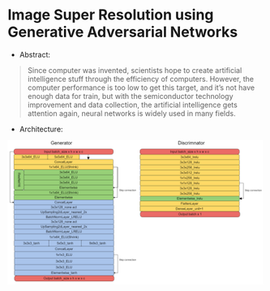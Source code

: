 # Image Super Resolution using Generative Adversarial Networks

* Abstract:

>    Since computer was invented, scientists hope to create artificial intelligence stuff through the efficiency of computers. However, the computer performance is too low to get this target, and it’s not have enough data for train, but with the semiconductor technology improvement and data collection, the artificial intelligence gets attention again, neural networks is widely used in many fields.

* Architecture:

![Alt text](/img/ESRGAN2m.png)


